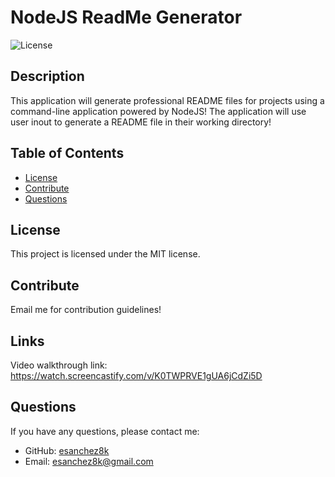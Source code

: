 # NodeJS ReadMe Generator

![License](https://img.shields.io/badge/license-MIT-brightgreen)

## Description

This application will generate professional README files for projects using a command-line application powered by NodeJS!
The application will use user inout to generate a README file in their working directory!

## Table of Contents

* [License](#license)
* [Contribute](#contribute)
* [Questions](#questions)

## License
This project is licensed under the MIT license.

## Contribute

Email me for contribution guidelines!

## Links

Video walkthrough link: https://watch.screencastify.com/v/K0TWPRVE1gUA6jCdZi5D


## Questions

If you have any questions, please contact me:

* GitHub: [esanchez8k](https://github.com/esanchez8k)
* Email: esanchez8k@gmail.com
